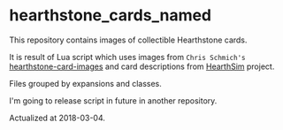 # hearthstone_cards_named

This repository contains images of collectible Hearthstone cards.

It is result of Lua script which uses images from `Chris Schmich's` [hearthstone-card-images](https://github.com/schmich/hearthstone-card-images) and card descriptions from [HearthSim](https://github.com/HearthSim/hsdata) project.

Files grouped by expansions and classes.

I'm going to release script in future in another repository.

Actualized at 2018-03-04.
